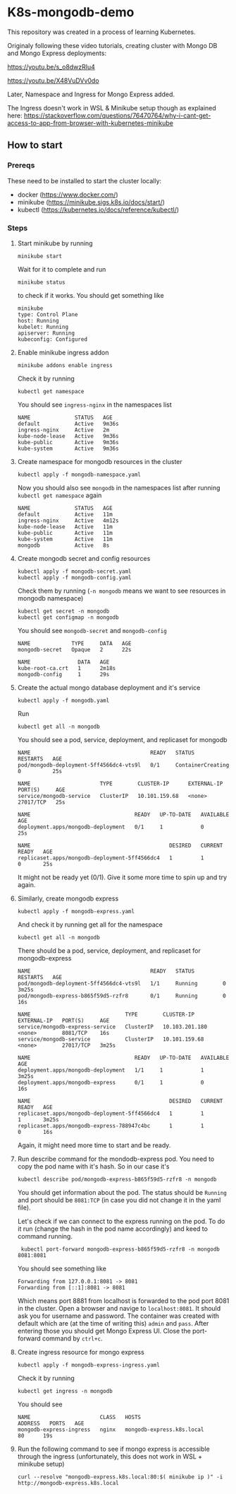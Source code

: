 # K8s-mongodb-demo

This repository was created in a process of learning Kubernetes.

Originaly following these video tutorials, creating cluster with Mongo DB and Mongo Express deployments:

https://youtu.be/s_o8dwzRlu4

https://youtu.be/X48VuDVv0do

Later, Namespace and Ingress for Mongo Express added.

The Ingress doesn't work in WSL & Minikube setup though as explained here: https://stackoverflow.com/questions/76470764/why-i-cant-get-access-to-app-from-browser-with-kubernetes-minikube

## How to start

### Prereqs

These need to be installed to start the cluster locally:
- docker (https://www.docker.com/)
- minikube (https://minikube.sigs.k8s.io/docs/start/)
- kubectl (https://kubernetes.io/docs/reference/kubectl/)

### Steps

1. Start minikube by running
   ```
   minikube start
   ```
   Wait for it to complete and run
   ```
   minikube status
   ```
   to check if it works. You should get something like
   ```
   minikube
   type: Control Plane
   host: Running
   kubelet: Running
   apiserver: Running
   kubeconfig: Configured
   ```
2. Enable minikube ingress addon
   ```
   minikube addons enable ingress
   ```
   Check it by running
   ```
   kubectl get namespace
   ```
   You should see `ingress-nginx` in the namespaces list
   ```
   NAME              STATUS   AGE
   default           Active   9m36s
   ingress-nginx     Active   2m
   kube-node-lease   Active   9m36s
   kube-public       Active   9m36s
   kube-system       Active   9m36s
   ```
3. Create namespace for mongodb resources in the cluster
   ```
   kubectl apply -f mongodb-namespace.yaml
   ```
   Now you should also see `mongodb` in the namespaces list after running `kubectl get namespace` again
   ```
   NAME              STATUS   AGE
   default           Active   11m
   ingress-nginx     Active   4m12s
   kube-node-lease   Active   11m
   kube-public       Active   11m
   kube-system       Active   11m
   mongodb           Active   8s
   ```
4. Create mongodb secret and config resources
   ```
   kubectl apply -f mongodb-secret.yaml
   kubectl apply -f mongodb-config.yaml
   ```
   Check them by running (`-n mongodb` means we want to see resources in mongodb namespace)
   ```
   kubectl get secret -n mongodb
   kubectl get configmap -n mongodb
   ```
   You should see `mongodb-secret` and `mongodb-config`
   ```
   NAME             TYPE     DATA   AGE
   mongodb-secret   Opaque   2      22s
   ```
   ```
   NAME               DATA   AGE
   kube-root-ca.crt   1      2m18s
   mongodb-config     1      29s
   ```
5. Create the actual mongo database deployment and it's service
   ```
   kubectl apply -f mongodb.yaml
   ```
   Run
   ```
   kubectl get all -n mongodb
   ```
   You should see a pod, service, deployment, and replicaset for mongodb
   ```
   NAME                                      READY   STATUS              RESTARTS   AGE
   pod/mongodb-deployment-5ff4566dc4-vts9l   0/1     ContainerCreating   0          25s
   
   NAME                      TYPE        CLUSTER-IP      EXTERNAL-IP   PORT(S)     AGE
   service/mongodb-service   ClusterIP   10.101.159.68   <none>        27017/TCP   25s
   
   NAME                                 READY   UP-TO-DATE   AVAILABLE   AGE
   deployment.apps/mongodb-deployment   0/1     1            0           25s
   
   NAME                                            DESIRED   CURRENT   READY   AGE
   replicaset.apps/mongodb-deployment-5ff4566dc4   1         1         0       25s
   ```
   It might not be ready yet (0/1). Give it some more time to spin up and try again.
6. Similarly, create mongodb express
   ```
   kubectl apply -f mongodb-express.yaml
   ```
   And check it by running get all for the namespace
   ```
   kubectl get all -n mongodb
   ```
   There should be a pod, service, deployment, and replicaset for mongodb-express
   ```
   NAME                                      READY   STATUS         RESTARTS   AGE
   pod/mongodb-deployment-5ff4566dc4-vts9l   1/1     Running        0          3m25s
   pod/mongodb-express-b865f59d5-rzfr8       0/1     Running        0          16s
   
   NAME                              TYPE        CLUSTER-IP       EXTERNAL-IP   PORT(S)     AGE
   service/mongodb-express-service   ClusterIP   10.103.201.180   <none>        8081/TCP    16s
   service/mongodb-service           ClusterIP   10.101.159.68    <none>        27017/TCP   3m25s
   
   NAME                                 READY   UP-TO-DATE   AVAILABLE   AGE
   deployment.apps/mongodb-deployment   1/1     1            1           3m25s
   deployment.apps/mongodb-express      0/1     1            0           16s
   
   NAME                                            DESIRED   CURRENT   READY   AGE
   replicaset.apps/mongodb-deployment-5ff4566dc4   1         1         1       3m25s
   replicaset.apps/mongodb-express-788947c4bc      1         1         0       16s
   ```
   Again, it might need more time to start and be ready.
7. Run describe command for the mondodb-express pod. You need to copy the pod name with it's hash. So in our case it's
   ```
   kubectl describe pod/mongodb-express-b865f59d5-rzfr8 -n mongodb
   ```
   You should get information about the pod. The status should be `Running` and port should be `8081:TCP` (in case you did not change it in the yaml file).
   
   Let's check if we can connect to the express running on the pod. To do it run (change the hash in the pod name accordingly) and keed to command running.
   ```
    kubectl port-forward mongodb-express-b865f59d5-rzfr8 -n mongodb 8081:8081
   ```
   You should see something like
   ```
   Forwarding from 127.0.0.1:8081 -> 8081
   Forwarding from [::1]:8081 -> 8081
   ```
   Which means port 8881 from localhost is forwarded to the pod port 8081 in the cluster. Open a browser and navige to `localhost:8081`. It should ask you for username and password. The container was created with default which are (at the time of writing this) `admin` and `pass`. After entering those you should get Mongo Express UI. Close the port-forward command by `ctrl+c`.
8. Create ingress resource for mongo express
   ```
   kubectl apply -f mongodb-express-ingress.yaml
   ```
   Check it by running
   ```
   kubectl get ingress -n mongodb
   ```
   You should see
   ```
   NAME                      CLASS   HOSTS                       ADDRESS   PORTS   AGE
   mongodb-express-ingress   nginx   mongodb-express.k8s.local             80      19s
   ```
9. Run the following command to see if mongo express is accessible through the ingress (unfortunately, this does not work in WSL + minikube setup)
   ```
   curl --resolve "mongodb-express.k8s.local:80:$( minikube ip )" -i http://mongodb-express.k8s.local
   ```
